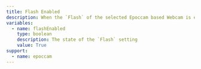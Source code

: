```yaml
---
title: Flash Enabled
description: When the `Flash` of the selected Epoccam based Webcam is enabled
variables:
  - name: flashEnabled
    type: boolean
    description: The state of the `Flash` setting
    value: True
support:
  - name: epoccam
---
```

